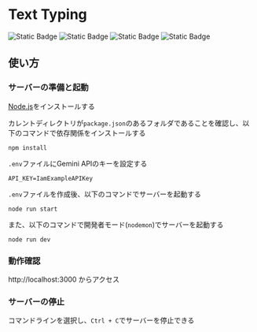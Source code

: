# Text Typing

![Static Badge](https://img.shields.io/badge/-Node.js-gray?style=for-the-badge&logo=node.js)
![Static Badge](https://img.shields.io/badge/-HTML5-gray?style=for-the-badge&logo=html5)
![Static Badge](https://img.shields.io/badge/-CSS-gray?style=for-the-badge&logo=css&logoColor=blue)
![Static Badge](https://img.shields.io/badge/-JavaScript-gray?style=for-the-badge&logo=JavaScript)

## 使い方

### サーバーの準備と起動

[Node.js](https://nodejs.org/en/)をインストールする

カレントディレクトリが`package.json`のあるフォルダであることを確認し、以下のコマンドで依存関係をインストールする

`npm install`

`.env`ファイルにGemini APIのキーを設定する

`API_KEY=IamExampleAPIKey`

`.env`ファイルを作成後、以下のコマンドでサーバーを起動する

`node run start`

また、以下のコマンドで開発者モード(`nodemon`)でサーバーを起動する

`node run dev`

### 動作確認

http://localhost:3000 からアクセス

### サーバーの停止

コマンドラインを選択し、`Ctrl + C`でサーバーを停止できる
